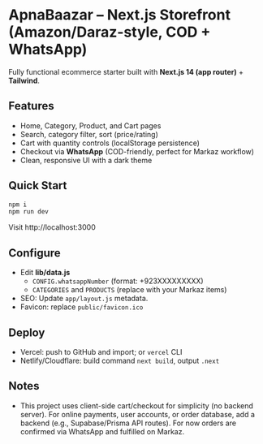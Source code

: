 
# ApnaBaazar – Next.js Storefront (Amazon/Daraz-style, COD + WhatsApp)

Fully functional ecommerce starter built with **Next.js 14 (app router)** + **Tailwind**.

## Features
- Home, Category, Product, and Cart pages
- Search, category filter, sort (price/rating)
- Cart with quantity controls (localStorage persistence)
- Checkout via **WhatsApp** (COD-friendly, perfect for Markaz workflow)
- Clean, responsive UI with a dark theme

## Quick Start
```bash
npm i
npm run dev
```
Visit http://localhost:3000

## Configure
- Edit **lib/data.js**
  - `CONFIG.whatsappNumber` (format: +923XXXXXXXXX)
  - `CATEGORIES` and `PRODUCTS` (replace with your Markaz items)
- SEO: Update `app/layout.js` metadata.
- Favicon: replace `public/favicon.ico`

## Deploy
- Vercel: push to GitHub and import; or `vercel` CLI
- Netlify/Cloudflare: build command `next build`, output `.next`

## Notes
- This project uses client-side cart/checkout for simplicity (no backend server). For online payments, user accounts, or order database, add a backend (e.g., Supabase/Prisma API routes). For now orders are confirmed via WhatsApp and fulfilled on Markaz.
